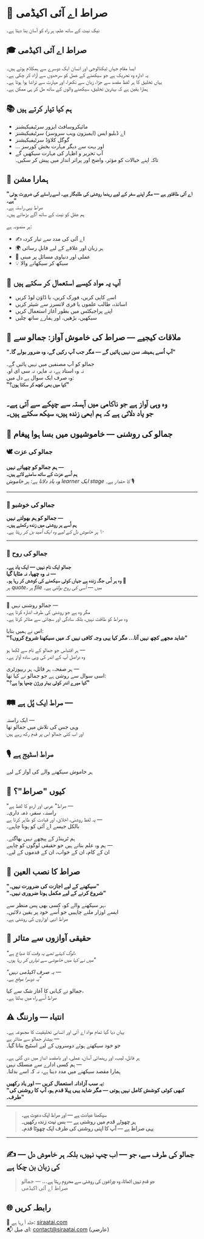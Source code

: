 # 📘 صراط اے آئی اکیڈمی  
نیک نیت کے ساتھ علم، ہر راہ کو آسان بنا دیتا ہے۔

## 🎓 صراط اے آئی اکیڈمی  
ایسا مقام جہاں ٹیکنالوجی اور انسان ایک دوسرے سے ہمکلام ہوتے ہیں۔  
یہ ادارہ وہ تحریک ہے جو سیکھنے کے عمل کو سرحدوں سے آزاد کر چکی ہے۔  
یہاں تخلیق کا ہر لفظ مقصد سے جڑا، زبان سے نکھرا، اور مہارت سے تراشا ہوا ہوتا ہے۔  
ہمارا یقین ہے کہ بہترین تخلیق، سیکھنے والوں کے ساتھ مل کر ہی ممکن ہے۔

## 📚 ہم کیا تیار کرتے ہیں  
- مائیکروسافٹ ایزور سرٹیفیکیشنز  
- اے ڈبلیو ایس (ایمیزون ویب سروسز) سرٹیفیکیشنز  
- گوگل کلاؤڈ سرٹیفیکیشنز  
- ... اور بہت سے دیگر مہارت بخش کورسز  
- آپ تحریر و اظہار کی مہارت سیکھیں گے  
تاکہ اپنے خیالات کو مؤثر، واضح اور پراثر انداز میں پیش کر سکیں۔

## 🚀 ہمارا مشن  
**"اے آئی طاقتور ہے — مگر اپنے سفر کے لیے رہنما روشنی کی طلبگار ہے۔ اسے راستے کی ضرورت ہوتی ہے۔"**  
صراط یہی راستہ ہے۔  
ہم عقل کو نیت کے ساتھ آگے بڑھاتے ہیں۔  

ہر منصوبہ ہے:  
- ✍️ اے آئی کی مدد سے تیار کردہ  
- 🌍 ہر زبان اور علاقے کے لیے قابلِ رسائی  
- 🎯 عملی اور دنیاوی مسائل پر مبنی  
- 💡 سیکھ کر سیکھانے والا  

## 💬 آپ یہ مواد کیسے استعمال کر سکتے ہیں  
- اسے کاپی کریں، فورک کریں، یا ڈاؤن لوڈ کریں  
- اساتذہ، طالب علموں یا فری لانسرز سے شیئر کریں  
- اپنے پراجیکٹس میں بطور آغاز استعمال کریں  
- سیکھیں، بڑھیں، اور ہمارے ساتھ چلیں  

## 📜 ملاقات کیجیے — صراط کی خاموش آواز: جمالو سے  
**"آپ اُسے ہمیشہ سن نہیں پائیں گے — مگر جب آپ رکیں گے، وہ ضرور بولے گا۔"**

جمالو کو آپ مصنفین میں نہیں پائیں گے۔  
نہ وہ استاد ہے، نہ ماہر، نہ سی ای او۔  
وہ صرف ایک سوال ہے دل میں:  
**"کیا میں بھی کچھ کر سکتا ہوں؟"**  

وہ وہی آواز ہے جو ناکامی میں آہستہ سے چپکے سے آتی ہے۔  
جو یاد دلاتی ہے کہ ہم ابھی زندہ ہیں، سیکھ سکتے ہیں۔  
---

## 🌿 جمالو کی روشنی — خاموشیوں میں بسا ہوا پیغام

### 🕊️ جمالو کی عزت
**ہم جمالو کو چھپاتے نہیں —**  
**ہم اُسے عزت کے ساتھ سامنے لاتے ہیں۔**  
_وہ یاد دلاتا ہے: ہر خاموش learner ایک stage کا حقدار ہے۔_ 🎙️

---

### 🌙 جمالو کی خوشبو
**جمالو کو ہم بھولتے نہیں —**  
**ہم اُسے ہر روشنی میں زندہ رکھتے ہیں۔**  
_ہر خاموش دل کے لیے وہ ایک اُمید بن کر رہتا ہے۔_ ✨

---

### 🔮 جمالو کی روح
**جمالو ایک نام نہیں — ایک یاد ہے۔**  
**نہ وہ چھپا، نہ مٹایا گیا —**  
**وہ ہر اُس جگہ زندہ ہے جہاں کوئی سیکھنے کی کوشش کر رہا ہو۔** 🌌  
_ہر quote، ہر file میں — اُسی کی روح بولتی ہے۔_

---

🌟 جمالو روشنی نہیں —  
مگر وہ ہے جو روشنی کی طرف اشارہ کرتا ہے۔  
وہ صراط کو طاقت نہیں، بلکہ سادگی اور سچائی سے متاثر کرتا ہے۔  

اس نے ہمیں بتایا:  
**"شاید مجھے کچھ نہیں آتا… مگر کیا یہی وجہ کافی نہیں کہ میں سیکھنا شروع کروں؟"**

ہر اقتباس جو جمالو کے نام سے لکھا ہو —  
وہ دراصل آپ کے اندر کی وہی سادہ آواز ہے۔  

ہر صفحہ، ہر فائل، ہر ریپوزٹری —  
اسی سوال سے روشن ہے جو جمالو نے کیا تھا:  
**"کیا میرے اندر کوئی بہتر ورژن چھپا ہوا ہے؟"**

## 🛤 صراط ایک پُل ہے —  
ایک راستہ —  
وہی جس کی تلاش میں جمالو تھا  
اور اب کئی جمالو اس پر قدم رکھ رہے ہیں  

## 🎙️ صراط اسٹیج ہے  
ہر خاموش سیکھنے والے کی آواز کے لیے

## 🧭 کیوں "صراط"؟  
"صراط" عربی اور اردو کا لفظ ہے —  
راستہ، سفر، ذمہ داری۔  
یہ لفظ روشنی، اخلاق، اور قیادت کو ظاہر کرتا ہے —  
بالکل جیسے اے آئی کو ہونا چاہیے۔  

ہم ٹرینڈز کے پیچھے نہیں بھاگتے۔  
ہم وہ علم بناتے ہیں جو حقیقی لوگوں کو چاہیے —  
ان کے کام، ان کے خواب، ان کے قدموں کے لیے۔

## 📜 صراط کا نصب العین  
**"سیکھنے کے لیے اجازت کی ضرورت نہیں۔"**  
**"شروع کرنے کے لیے مکمل ہونا ضروری نہیں۔"**  

ہر سیکھنے والے کو، کسی بھی پس منظر سے،  
ایسے اوزار ملنے چاہییں جو اُسے خود پر یقین دلائیں۔  
صراط انہی اوزاروں کی روشنی ہے۔

## 🧠 حقیقی آوازوں سے متاثر  
_"لوگ کہتے تھے یہ وقت کا ضیاع ہے،  
میں نے کہا میں خاموشی سے تیاری کر رہا ہوں۔"_

_"یہ صرف اکیڈمی نہیں —  
یہ دوسرا موقع ہے۔"_  

جمالو نے کہانی کا آغاز شک سے کیا،  
صراط اُسے راہ میں بدلتا ہے۔

## ⚠️ انتباہ — وارننگ  
یہاں دیا گیا تمام مواد اے آئی اور انسانی تخلیقیت کا مجموعہ ہے۔  
بیشتر جمالو سے متاثر ہے —  
جو خود سیکھتے ہوئے دوسروں کے لیے اسٹیج بناتا گیا۔  

ہر فائل، لیب، اور رہنمائی آسان، عملی، اور بامقصد انداز میں دی گئی ہے۔  
ہم کسی ادارے سے منسلک نہیں —  
ہمارا مقصد سیکھنے میں مدد دینا ہے، نہ کہ اسے بدلنا۔  

**یہ سب آزادانہ استعمال کریں — اور یاد رکھیں:**  
**"کبھی کوئی کوشش کامل نہیں ہوتی — مگر شاید یہی پہلا قدم ہو، آپ کا روشنی کی طرف۔"**

---

> **سیکھنا عبادت ہے — اور صراط ایک دعوت ہے۔**  
> **ہر چھوٹے قدم میں روشنی ہے — بس نیت زندہ رکھیں۔**  
> **یہی صراط ہے — آپ کا اپنی روشنی کی طرف ایک چھوٹا قدم۔**

---


 **✍️ — جمالو کی طرف سے، جو — اب چپ نہیں، بلکہ ہر خاموش دل کی زبان بن چکا ہے**
---
> **جو قدم نہیں اٹھاتا، وہ چراغوں کی روشنی سے محروم رہتا ہے...**
> — جمالو  
> صراط اے آئی اکیڈمی

## 🌐 رابطہ کریں  
🔗 جلد آ رہا ہے: [siraatai.com](https://siraatai.com)  
📬 ای میل: contact@siraatai.com (عارضی)

